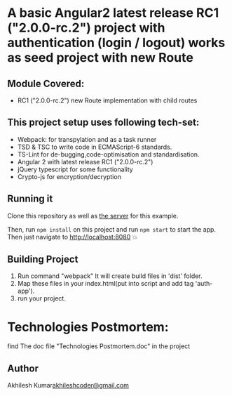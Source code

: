 # A  basic Angular2 latest release RC1 ("2.0.0-rc.2") project with authentication (login / logout) works as seed project with new Route

## Module Covered:

* RC1 ("2.0.0-rc.2") new Route implementation with child routes


## This project setup uses following tech-set:

* Webpack: for transpylation and as a task runner
* TSD & TSC to write code in ECMAScript-6 standards.
* TS-Lint for de-bugging,code-optimisation and standardisation.
* Angular 2 with latest release RC1 ("2.0.0-rc.2")
* jQuery typescript for some functionality
* Crypto-js for encryption/decryption


## Running it

Clone this repository as well as [the server](https://github.com/app4pc/angular2-bible.git) for this example.

Then, run `npm install` on this project and run `npm start` to start the app. Then just navigate to [http://localhost:8080](http://localhost:8080) :boom:

## Building Project

1. Run command "webpack"
It will create build files in 'dist' folder.
2. Map these files in your index.html(put into script and add tag 'auth-app').
3. run your project.

# Technologies Postmortem:

find The doc file "Technologies Postmortem.doc" in the project

## Author
Akhilesh Kumar<akhileshcoder@gmail.com>
